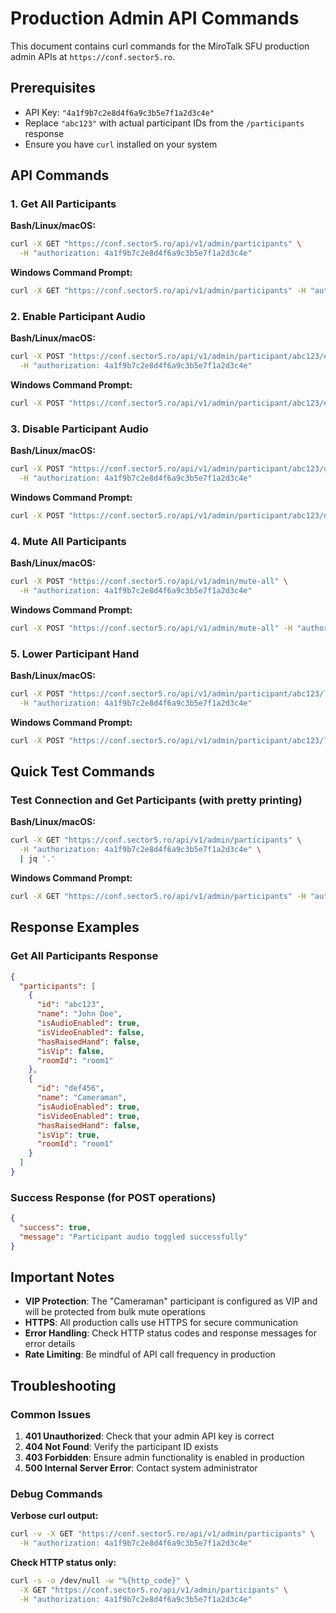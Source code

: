 # Production Admin API Commands

This document contains curl commands for the MiroTalk SFU production admin APIs at `https://conf.sector5.ro`.

## Prerequisites

- API Key: `"4a1f9b7c2e8d4f6a9c3b5e7f1a2d3c4e"`
- Replace `"abc123"` with actual participant IDs from the `/participants` response
- Ensure you have `curl` installed on your system

## API Commands

### 1. Get All Participants

**Bash/Linux/macOS:**

```bash
curl -X GET "https://conf.sector5.ro/api/v1/admin/participants" \
  -H "authorization: 4a1f9b7c2e8d4f6a9c3b5e7f1a2d3c4e"
```

**Windows Command Prompt:**

```cmd
curl -X GET "https://conf.sector5.ro/api/v1/admin/participants" -H "authorization: 4a1f9b7c2e8d4f6a9c3b5e7f1a2d3c4e"
```

### 2. Enable Participant Audio

**Bash/Linux/macOS:**

```bash
curl -X POST "https://conf.sector5.ro/api/v1/admin/participant/abc123/enable-audio" \
  -H "authorization: 4a1f9b7c2e8d4f6a9c3b5e7f1a2d3c4e"
```

**Windows Command Prompt:**

```cmd
curl -X POST "https://conf.sector5.ro/api/v1/admin/participant/abc123/enable-audio" -H "authorization: 4a1f9b7c2e8d4f6a9c3b5e7f1a2d3c4e"
```

### 3. Disable Participant Audio

**Bash/Linux/macOS:**

```bash
curl -X POST "https://conf.sector5.ro/api/v1/admin/participant/abc123/disable-audio" \
  -H "authorization: 4a1f9b7c2e8d4f6a9c3b5e7f1a2d3c4e"
```

**Windows Command Prompt:**

```cmd
curl -X POST "https://conf.sector5.ro/api/v1/admin/participant/abc123/disable-audio" -H "authorization: 4a1f9b7c2e8d4f6a9c3b5e7f1a2d3c4e"
```

### 4. Mute All Participants

**Bash/Linux/macOS:**

```bash
curl -X POST "https://conf.sector5.ro/api/v1/admin/mute-all" \
  -H "authorization: 4a1f9b7c2e8d4f6a9c3b5e7f1a2d3c4e"
```

**Windows Command Prompt:**

```cmd
curl -X POST "https://conf.sector5.ro/api/v1/admin/mute-all" -H "authorization: 4a1f9b7c2e8d4f6a9c3b5e7f1a2d3c4e"
```

### 5. Lower Participant Hand

**Bash/Linux/macOS:**

```bash
curl -X POST "https://conf.sector5.ro/api/v1/admin/participant/abc123/lower-hand" \
  -H "authorization: 4a1f9b7c2e8d4f6a9c3b5e7f1a2d3c4e"
```

**Windows Command Prompt:**

```cmd
curl -X POST "https://conf.sector5.ro/api/v1/admin/participant/abc123/lower-hand" -H "authorization: 4a1f9b7c2e8d4f6a9c3b5e7f1a2d3c4e"
```

## Quick Test Commands

### Test Connection and Get Participants (with pretty printing)

**Bash/Linux/macOS:**

```bash
curl -X GET "https://conf.sector5.ro/api/v1/admin/participants" \
  -H "authorization: 4a1f9b7c2e8d4f6a9c3b5e7f1a2d3c4e" \
  | jq '.'
```

**Windows Command Prompt:**

```cmd
curl -X GET "https://conf.sector5.ro/api/v1/admin/participants" -H "authorization: 4a1f9b7c2e8d4f6a9c3b5e7f1a2d3c4e"
```

## Response Examples

### Get All Participants Response

```json
{
  "participants": [
    {
      "id": "abc123",
      "name": "John Doe",
      "isAudioEnabled": true,
      "isVideoEnabled": false,
      "hasRaisedHand": false,
      "isVip": false,
      "roomId": "room1"
    },
    {
      "id": "def456",
      "name": "Cameraman",
      "isAudioEnabled": true,
      "isVideoEnabled": true,
      "hasRaisedHand": false,
      "isVip": true,
      "roomId": "room1"
    }
  ]
}
```

### Success Response (for POST operations)

```json
{
  "success": true,
  "message": "Participant audio toggled successfully"
}
```

## Important Notes

- **VIP Protection**: The "Cameraman" participant is configured as VIP and will be protected from bulk mute operations
- **HTTPS**: All production calls use HTTPS for secure communication
- **Error Handling**: Check HTTP status codes and response messages for error details
- **Rate Limiting**: Be mindful of API call frequency in production

## Troubleshooting

### Common Issues

1. **401 Unauthorized**: Check that your admin API key is correct
2. **404 Not Found**: Verify the participant ID exists
3. **403 Forbidden**: Ensure admin functionality is enabled in production
4. **500 Internal Server Error**: Contact system administrator

### Debug Commands

**Verbose curl output:**

```bash
curl -v -X GET "https://conf.sector5.ro/api/v1/admin/participants" \
  -H "authorization: 4a1f9b7c2e8d4f6a9c3b5e7f1a2d3c4e"
```

**Check HTTP status only:**

```bash
curl -s -o /dev/null -w "%{http_code}" \
  -X GET "https://conf.sector5.ro/api/v1/admin/participants" \
  -H "authorization: 4a1f9b7c2e8d4f6a9c3b5e7f1a2d3c4e"
```
